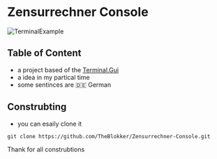 # Zensurrechner Console

![TerminalExample](https://github.com/TheBlokker/theblokker.github.io/blob/main/img/termianlCode.PNG?raw=true "TerminalExample")

## Table of Content

- a project based of the [Terminal.Gui](https://github.com/gui-cs/Terminal.Gui)
- a idea in my partical time
- some sentinces are :de: German

## Construbting

- you can esaily clone it
```git
git clone https://github.com/TheBlokker/Zensurrechner-Console.git
```

Thank for all construbtions

